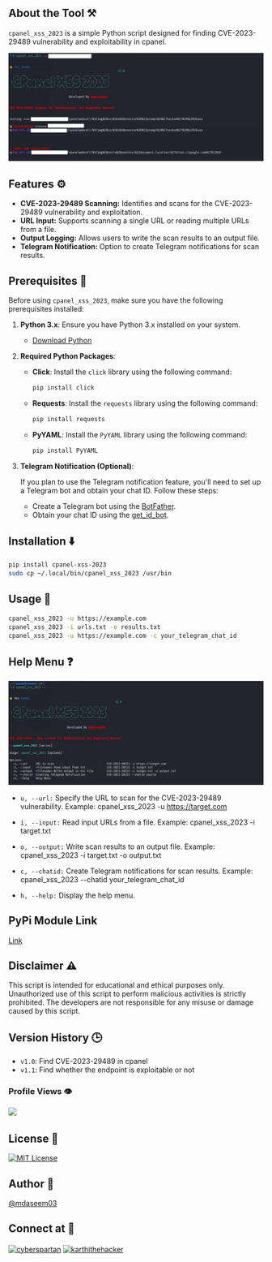 
## About the Tool ⚒️

`cpanel_xss_2023` is a simple Python script designed for finding CVE-2023-29489 vulnerability and exploitability in cpanel.

![Working](assets/images/working.jpg)

## Features ⚙️

- **CVE-2023-29489 Scanning:** Identifies and scans for the CVE-2023-29489 vulnerability and exploitation.
- **URL Input:** Supports scanning a single URL or reading multiple URLs from a file.
- **Output Logging:** Allows users to write the scan results to an output file.
- **Telegram Notification:** Option to create Telegram notifications for scan results.

## Prerequisites 🧩

Before using `cpanel_xss_2023`, make sure you have the following prerequisites installed:

1. **Python 3.x**: Ensure you have Python 3.x installed on your system.

   - [Download Python](https://www.python.org/downloads/)

2. **Required Python Packages**:

   - **Click**: Install the `click` library using the following command:

     ```bash
     pip install click
     ```

   - **Requests**: Install the `requests` library using the following command:

     ```bash
     pip install requests
     ```

   - **PyYAML**: Install the `PyYAML` library using the following command:

     ```bash
     pip install PyYAML
     ```

3. **Telegram Notification (Optional)**:

   If you plan to use the Telegram notification feature, you'll need to set up a Telegram bot and obtain your chat ID. Follow these steps:

   - Create a Telegram bot using the [BotFather](https://core.telegram.org/bots#botfather).
   - Obtain your chat ID using the [get_id_bot](https://t.me/get_id_bot).

## Installation ⬇️

```bash
pip install cpanel-xss-2023
sudo cp ~/.local/bin/cpanel_xss_2023 /usr/bin
```

## Usage 🚀

```bash
cpanel_xss_2023 -u https://example.com
cpanel_xss_2023 -i urls.txt -o results.txt
cpanel_xss_2023 -u https://example.com -c your_telegram_chat_id
```

## Help Menu ❓

![Help](assets/images/help.jpg)

- `u, --url:` Specify the URL to scan for the CVE-2023-29489 vulnerability.
Example: cpanel_xss_2023 -u https://target.com

- `i, --input:` Read input URLs from a file.
Example: cpanel_xss_2023 -i target.txt

- `o, --output:` Write scan results to an output file.
Example: cpanel_xss_2023 -i target.txt -o output.txt

- `c, --chatid:` Create Telegram notifications for scan results.
Example: cpanel_xss_2023 --chatid your_telegram_chat_id

- `h, --help:` Display the help menu.

## PyPi Module Link
[Link](https://pypi.org/project/cpanel-xss-2023/)

## Disclaimer ⚠️
This script is intended for educational and ethical purposes only. Unauthorized use of this script to perform malicious activities is strictly prohibited. The developers are not responsible for any misuse or damage caused by this script.

## Version History 🕒
- `v1.0`: Find CVE-2023-29489 in cpanel
- `v1.1`: Find whether the endpoint is exploitable or not


### Profile Views 👁️
![](https://komarev.com/ghpvc/?username=mdaseem03&color=lightgrey&style=flat-square&label=VIEWS+COUNT)

## License 🪪
[![MIT License](https://img.shields.io/badge/License-MIT-green.svg)](https://choosealicense.com/licenses/mit/)

## Author 👤
[@mdaseem03](https://github.com/mdaseem03)

## Connect at 💬
<a href="https://www.linkedin.com/in/mohammed-aseem%F0%9F%8E%96-11baa6217/" target="blank"><img align="center" src="https://raw.githubusercontent.com/rahuldkjain/github-profile-readme-generator/master/src/images/icons/Social/linked-in-alt.svg" alt="cyberspartan" height="30" width="40" /></a>
<a href="https://www.instagram.com/mdaseem_03" target="blank"><img align="center" src="https://raw.githubusercontent.com/rahuldkjain/github-profile-readme-generator/master/src/images/icons/Social/instagram.svg" alt="karthithehacker" height="30" width="40" /></a>
